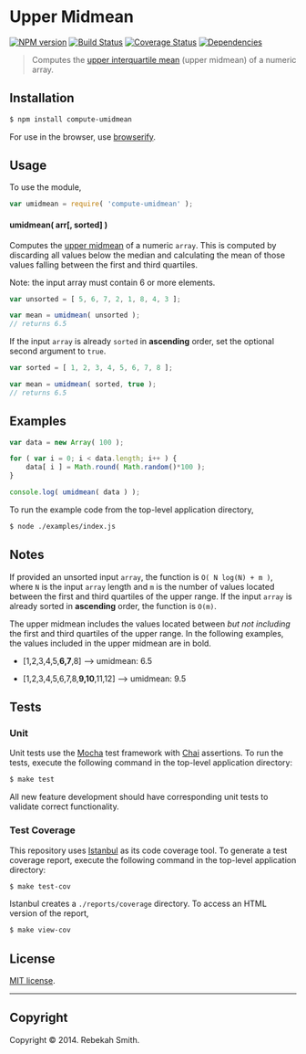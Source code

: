 Upper Midmean
===
[![NPM version][npm-image]][npm-url] [![Build Status][travis-image]][travis-url] [![Coverage Status][coveralls-image]][coveralls-url] [![Dependencies][dependencies-image]][dependencies-url]

> Computes the [upper interquartile mean](http://www.jstor.org/stable/1268431) (upper midmean) of a numeric array. 

## Installation

``` bash
$ npm install compute-umidmean
```

For use in the browser, use [browserify](https://github.com/substack/node-browserify).


## Usage

To use the module,

``` javascript
var umidmean = require( 'compute-umidmean' );
```

#### umidmean( arr[, sorted] )

Computes the [upper midmean](http://www.jstor.org/stable/1268431) of a numeric `array`. This is computed by discarding all values below the median and calculating the mean of those values falling between the first and third quartiles.

Note: the input array must contain 6 or more elements.


``` javascript
var unsorted = [ 5, 6, 7, 2, 1, 8, 4, 3 ];

var mean = umidmean( unsorted );
// returns 6.5
```

If the input `array` is already `sorted` in __ascending__ order, set the optional second argument to `true`.

``` javascript
var sorted = [ 1, 2, 3, 4, 5, 6, 7, 8 ];

var mean = umidmean( sorted, true );
// returns 6.5
```



## Examples

``` javascript
var data = new Array( 100 );

for ( var i = 0; i < data.length; i++ ) {
    data[ i ] = Math.round( Math.random()*100 );
}

console.log( umidmean( data ) );
```

To run the example code from the top-level application directory,

``` bash
$ node ./examples/index.js
```

## Notes

If provided an unsorted input `array`, the function is `O( N log(N) + m )`, where `N` is the input `array` length and `m` is the number of values located between the first and third quartiles of the upper range. If the input `array` is already sorted in __ascending__ order, the function is `O(m)`.

The upper midmean includes the values located between *but not including* the first and third quartiles of the upper range. In the following examples, the values included in the upper midmean are in bold.

*	[1,2,3,4,5,__6,7__,8] —> umidmean: 6.5

*	[1,2,3,4,5,6,7,8,__9,10__,11,12] —> umidmean: 9.5



## Tests

### Unit

Unit tests use the [Mocha](http://visionmedia.github.io/mocha) test framework with [Chai](http://chaijs.com) assertions. To run the tests, execute the following command in the top-level application directory:

``` bash
$ make test
```

All new feature development should have corresponding unit tests to validate correct functionality.


### Test Coverage

This repository uses [Istanbul](https://github.com/gotwarlost/istanbul) as its code coverage tool. To generate a test coverage report, execute the following command in the top-level application directory:

``` bash
$ make test-cov
```

Istanbul creates a `./reports/coverage` directory. To access an HTML version of the report,

``` bash
$ make view-cov
```


## License

[MIT license](http://opensource.org/licenses/MIT). 


---
## Copyright

Copyright &copy; 2014. Rebekah Smith.


[npm-image]: http://img.shields.io/npm/v/compute-umidmean.svg
[npm-url]: https://npmjs.org/package/compute-umidmean

[travis-image]: http://img.shields.io/travis/compute-io/umidmean/master.svg
[travis-url]: https://travis-ci.org/compute-io/umidmean

[coveralls-image]: https://img.shields.io/coveralls/compute-io/umidmean/master.svg
[coveralls-url]: https://coveralls.io/r/compute-io/umidmean?branch=master

[dependencies-image]: http://img.shields.io/david/compute-io/umidmean.svg
[dependencies-url]: https://david-dm.org/compute-io/umidmean

[dev-dependencies-image]: http://img.shields.io/david/dev/compute-io/umidmean.svg
[dev-dependencies-url]: https://david-dm.org/dev/compute-io/umidmean

[github-issues-image]: http://img.shields.io/github/issues/compute-io/umidmean.svg
[github-issues-url]: https://github.com/compute-io/umidmean/issues
